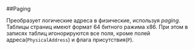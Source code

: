 ##Paging

Преобразует логические адреса в физические, используя *paging*. Таблицы страниц имеют формат 64 битного ражима x86. При этом в записях таблиц игонорируются все поля, кроме полей адреса(`PhysicalAddress`) и флага присутствия(`P`).